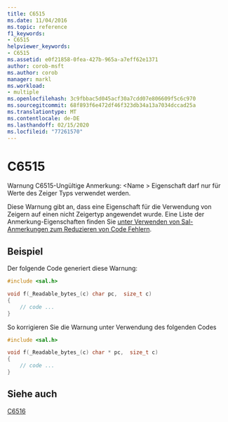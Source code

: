 ```yaml
---
title: C6515
ms.date: 11/04/2016
ms.topic: reference
f1_keywords:
- C6515
helpviewer_keywords:
- C6515
ms.assetid: e0f21858-0fea-427b-965a-a7eff62e1371
author: corob-msft
ms.author: corob
manager: markl
ms.workload:
- multiple
ms.openlocfilehash: 3c9fbbac5d045acf30a7cdd07e806609f5c6c970
ms.sourcegitcommit: 68f893f6e472df46f323db34a13a7034dccad25a
ms.translationtype: MT
ms.contentlocale: de-DE
ms.lasthandoff: 02/15/2020
ms.locfileid: "77261570"
---
```

# <a name="c6515"></a>C6515
Warnung C6515-Ungültige Anmerkung: \<Name > Eigenschaft darf nur für Werte des Zeiger Typs verwendet werden.

 Diese Warnung gibt an, dass eine Eigenschaft für die Verwendung von Zeigern auf einen nicht Zeigertyp angewendet wurde. Eine Liste der Anmerkung-Eigenschaften finden Sie [unter Verwenden von Sal-Anmerkungen zum Reduzieren von Code Fehlern](using-sal-annotations-to-reduce-c-cpp-code-defects.md).

## <a name="example"></a>Beispiel
 Der folgende Code generiert diese Warnung:

```cpp
#include <sal.h>

void f(_Readable_bytes_(c) char pc,  size_t c)
{
    // code ...
}
```

 So korrigieren Sie die Warnung unter Verwendung des folgenden Codes

```cpp
#include <sal.h>

void f(_Readable_bytes_(c) char * pc,  size_t c)
{
    // code ...
}
```

## <a name="see-also"></a>Siehe auch
 [C6516](../code-quality/c6516.md)
